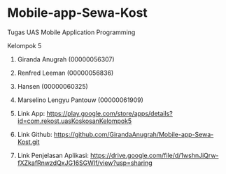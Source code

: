 # Mobile-app-Sewa-Kost
Tugas UAS Mobile Application Programming

Kelompok 5
1. Giranda Anugrah (00000056307)
2. Renfred Leeman (00000056836)
3. Hansen (00000060325)
4. Marselino Lengyu Pantouw (00000061909)

1. Link App: https://play.google.com/store/apps/details?id=com.rekost.uasKoskosanKelompok5 
2. Link Github: https://github.com/GirandaAnugrah/Mobile-app-Sewa-Kost.git 
3. Link Penjelasan Aplikasi: https://drive.google.com/file/d/1wshnJiQrw-fXZkafRnwzdQxJG16SGWIf/view?usp=sharing 
